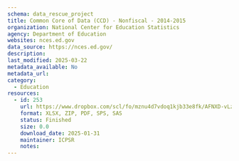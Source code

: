```yaml
---
schema: data_rescue_project 
title: Common Core of Data (CCD) - Nonfiscal - 2014-2015
organization: National Center for Education Statistics
agency: Department of Education
websites: nces.ed.gov
data_source: https://nces.ed.gov/
description: 
last_modified: 2025-03-22
metadata_available: No
metadata_url: 
category:
  - Education 
resources:
  - id: 253
    url: https://www.dropbox.com/scl/fo/mznu4d7vdoq1kjb33e8fk/AFNXD-vLzOw-_Z04ztLe2PQ?rlkey=9gdtrcz2x05zbbt3rzkmddn3u&dl=0
    format: XLSX, ZIP, PDF, SPS, SAS
    status: Finished
    size: 0.0
    download_date: 2025-01-31
    maintainer: ICPSR
    notes: 
---
```

